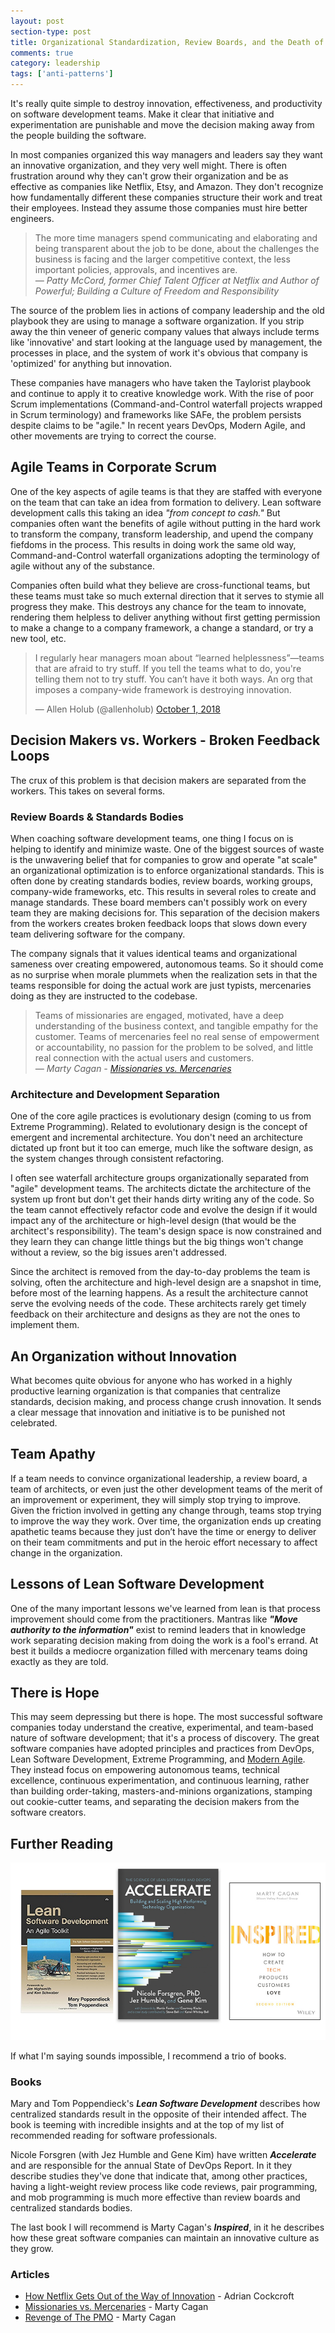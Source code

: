 ```yaml
---
layout: post
section-type: post
title: Organizational Standardization, Review Boards, and the Death of Innovation 
comments: true
category: leadership
tags: ['anti-patterns']
---
```


It's really quite simple to destroy innovation, effectiveness, and productivity on software development teams. Make it clear that initiative and experimentation are punishable and move the decision making away from the people building the software.

In most companies organized this way managers and leaders say they want an innovative organization, and they very well might. There is often frustration around why they can't grow their organization and be as effective as companies like Netflix, Etsy, and Amazon. They don't recognize how fundamentally different these companies structure their work and treat their employees. Instead they assume those companies must hire better engineers.

> The more time managers spend communicating and elaborating and being transparent about the job to be done, about the challenges the business is facing and the larger competitive context, the less important policies, approvals, and incentives are.    
> _&mdash; Patty McCord, former Chief Talent Officer at Netflix and Author of Powerful; Building a Culture of Freedom and Responsibility_

The source of the problem lies in actions of company leadership and the old playbook they are using to manage a software organization. If you strip away the thin veneer of generic company values that always include terms like 'innovative' and start looking at the language used by management, the processes in place, and the system of work it's obvious that company is 'optimized' for anything but innovation.

These companies have managers who have taken the Taylorist playbook and continue to apply it to creative knowledge work. With the rise of poor Scrum implementations (Command-and-Control waterfall projects wrapped in Scrum terminology) and frameworks like SAFe, the problem persists despite claims to be "agile." In recent years DevOps, Modern Agile, and other movements are trying to correct the course. 

## Agile Teams in Corporate Scrum

One of the key aspects of agile teams is that they are staffed with everyone on the team that can take an idea from formation to delivery. Lean software development calls this taking an idea _"from concept to cash."_ But companies often want the benefits of agile without putting in the hard work to transform the company, transform leadership, and upend the company fiefdoms in the process. This results in doing work the same old way, Command-and-Control waterfall organizations adopting the terminology of agile without any of the substance. 

Companies often build what they believe are cross-functional teams, but these teams must take so much external direction that it serves to stymie all progress they make. This destroys any chance for the team to innovate, rendering them helpless to deliver anything without first getting permission to make a change to a company framework, a change a standard, or try a new tool, etc.

<blockquote class="twitter-tweet" data-lang="en"><p lang="en" dir="ltr">I regularly hear managers moan about “learned helplessness”—teams that are afraid to try stuff. If you tell the teams what to do, you&#39;re telling them not to try stuff. You can’t have it both ways. An org that imposes a company-wide framework is destroying innovation.</p>&mdash; Allen Holub (@allenholub) <a href="https://twitter.com/allenholub/status/1046791808129282048?ref_src=twsrc%5Etfw">October 1, 2018</a></blockquote>
<script async src="https://platform.twitter.com/widgets.js" charset="utf-8"></script>


## Decision Makers vs. Workers - Broken Feedback Loops
The crux of this problem is that decision makers are separated from the workers. This takes on several forms. 

### Review Boards & Standards Bodies
When coaching software development teams, one thing I focus on is helping to identify and minimize waste. One of the biggest sources of waste is the unwavering belief that for companies to grow and operate "at scale" an organizational optimization is to enforce organizational standards. This is often done by creating standards bodies, review boards, working groups, company-wide frameworks, etc. This results in several roles to create and manage standards. These board members can't possibly work on every team they are making decisions for. This separation of the decision makers from the workers creates broken feedback loops that slows down every team delivering software for the company.  

The company signals that it values identical teams and organizational sameness over creating empowered, autonomous teams. So it should come as no surprise when morale plummets when the realization sets in that the teams responsible for doing the actual work are just typists, mercenaries doing as they are instructed to the codebase. 

> Teams of missionaries are engaged, motivated, have a deep understanding of the business context, and tangible empathy for the customer. Teams of mercenaries feel no real sense of empowerment or accountability, no passion for the problem to be solved, and little real connection with the actual users and customers.     
> _&mdash; Marty Cagan - [Missionaries vs. Mercenaries](https://svpg.com/missionaries-vs-mercenaries/)_

### Architecture and Development Separation

One of the core agile practices is evolutionary design (coming to us from Extreme Programming). Related to evolutionary design is the concept of emergent and incremental architecture. You don't need an architecture dictated up front but it too can emerge, much like the software design, as the system changes through consistent refactoring. 

I often see waterfall architecture groups organizationally separated from "agile" development teams. The architects dictate the architecture of the system up front but don't get their hands dirty writing any of the code. So the team cannot effectively refactor code and evolve the design if it would impact any of the architecture or high-level design (that would be the architect's responsibility). The team's design space is now constrained and they learn they can change little things but the big things won't change without a review, so the big issues aren't addressed. 

Since the architect is removed from the day-to-day problems the team is solving, often the architecture and high-level design are a snapshot in time, before most of the learning happens. As a result the architecture cannot serve the evolving needs of the code. These architects rarely get timely feedback on their architecture and designs as they are not the ones to implement them. 

## An Organization without Innovation

What becomes quite obvious for anyone who has worked in a highly productive learning organization is that companies that centralize standards, decision making, and process change crush innovation. It sends a clear message that innovation and initiative is to be punished not celebrated. 

## Team Apathy
If a team needs to convince organizational leadership, a review board, a team of architects, or even just the other development teams of the merit of an improvement or experiment, they will simply stop trying to improve. Given the friction involved in getting any change through, teams stop trying to improve the way they work. Over time, the organization ends up creating apathetic teams because they just don’t have the time or energy to deliver on their team commitments and put in the heroic effort necessary to affect change in the organization.

## Lessons of Lean Software Development
One of the many important lessons we've learned from lean is that process improvement should come from the practitioners. Mantras like **_"Move authority to the information"_** exist to remind leaders that in knowledge work separating decision making from doing the work is a fool's errand. At best it builds a mediocre organization filled with mercenary teams doing exactly as they are told. 

## There is Hope

This may seem depressing but there is hope. The most successful software companies today understand the creative, experimental, and team-based nature of software development; that it's a process of discovery. The great software companies have adopted principles and practices from DevOps, Lean Software Development, Extreme Programming, and [Modern Agile](http://www.modernagile.org). They instead focus on empowering autonomous teams, technical excellence, continuous experimentation, and continuous learning, rather than building order-taking, masters-and-minions organizations, stamping out cookie-cutter teams, and separating the decision makers from the software creators.

## Further Reading
<img src="/img/book-trio-small.png" alt="books about high quality teams" class="img-responsive" />

If what I'm saying sounds impossible, I recommend a trio of books. 

### Books 
Mary and Tom Poppendieck's _**Lean Software Development**_ describes how centralized standards result in the opposite of their intended affect. The book is teeming with incredible insights and at the top of my list of recommended reading for software professionals.

Nicole Forsgren (with Jez Humble and Gene Kim) have written _**Accelerate**_ and are responsible for the annual State of DevOps Report. In it they describe studies they've done that indicate that, among other practices, having a light-weight review process like code reviews, pair programming, and mob programming is much more effective than review boards and centralized standards bodies. 

The last book I will recommend is Marty Cagan's _**Inspired**_, in it he describes how these great software companies can maintain an innovative culture as they grow. 

### Articles

* [How Netflix Gets Out of the Way of Innovation](http://perfcap.blogspot.com/2011/12/how-netflix-gets-out-of-way-of.html) - Adrian Cockcroft
* [Missionaries vs. Mercenaries](https://svpg.com/missionaries-vs-mercenaries/) - Marty Cagan
* [Revenge of The PMO](https://svpg.com/revenge-of-the-pmo/) - Marty Cagan

